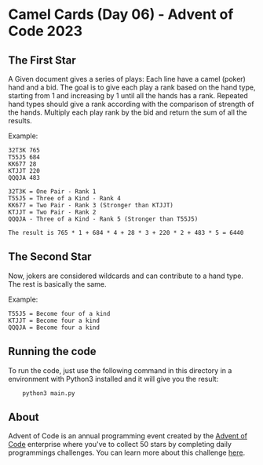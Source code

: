 # Camel Cards (Day 06) - Advent of Code 2023 

## The First Star
A Given document gives a series of plays: Each line have a camel (poker) hand and a bid. The goal is to give each play a rank based on the hand type, starting from 1 and increasing by 1 until all the hands has a rank. Repeated hand types should give a rank according with the comparison of strength of the hands. Multiply each play rank by the bid and return the sum of all the results.

Example:
```
32T3K 765
T55J5 684
KK677 28
KTJJT 220
QQQJA 483

32T3K = One Pair - Rank 1
T55J5 = Three of a Kind - Rank 4 
KK677 = Two Pair - Rank 3 (Stronger than KTJJT)
KTJJT = Two Pair - Rank 2
QQQJA - Three of a Kind - Rank 5 (Stronger than T55J5)

The result is 765 * 1 + 684 * 4 + 28 * 3 + 220 * 2 + 483 * 5 = 6440
```

## The Second Star
Now, jokers are considered wildcards and can contribute to a hand type. The rest is basically the same.

Example:
```
T55J5 = Become four of a kind
KTJJT = Become four a kind
QQQJA = Become four a kind
```

## Running the code
To run the code, just use the following command in this directory in a environment with Python3 installed and it will give you the result:
```
    python3 main.py
```

## About
Advent of Code is an annual programming event created by the [Advent of Code](https://adventofcode.com) enterprise where you've to collect 50 stars by completing daily programmings challenges. You can learn more about this challenge [here](https://adventofcode.com/2023/day/7).
